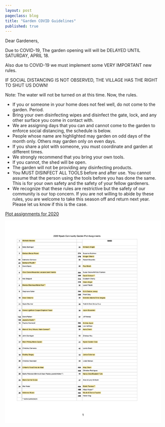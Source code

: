 ```yaml
---
layout: post
pageclass: blog
title: "Garden COVID Guidelines"
published: true
---
```


Dear Gardeners,

Due to COVID-19, The garden opening will will be DELAYED UNTIL SATURDAY, APRIL 18. 

Also due to COVID-19 we must implement some VERY IMPORTANT new rules.

IF SOCIAL DISTANCING IS NOT OBSERVED, THE VILLAGE HAS THE RIGHT TO SHUT US DOWN!

Note: The water will not be turned on at this time. Now, the rules.

* If you or someone in your home does not feel well, do not come to the garden. Period. 
* Bring your own disinfecting wipes and disinfect the gate, lock, and any other surface you come in contact with.
* We are assigning days that you can and cannot come to the garden to enforce social distancing, the schedule is below.
* People whose name are highlighted may garden on odd days of the month only. Others may garden only on even days.
* If you share a plot with someone, you must coordinate and garden at different times.
* We strongly recommend that you bring your own tools.
* If you cannot, the shed will be open.
* The garden will not be providing any disinfecting products.
* You MUST DISINFECT ALL TOOLS before and after use. You cannot assume that the person using the tools before you has done the same. This is for your own safety and the safety of your fellow gardeners.
* We recognize that these rules are restrictive but the safety of our community is our top concern. If you are not willing to abide by these rules, you are welcome to take this season off and return next year. Please let us know if this is the case.


[Plot assignments for 2020](/pdf/2020_NCG-Plot-Assignments.pdf)


<img src="/images/2020_NCG-Plot-Assignments.png" alt="2020 NCG Plot Assignments" width="800"/>
